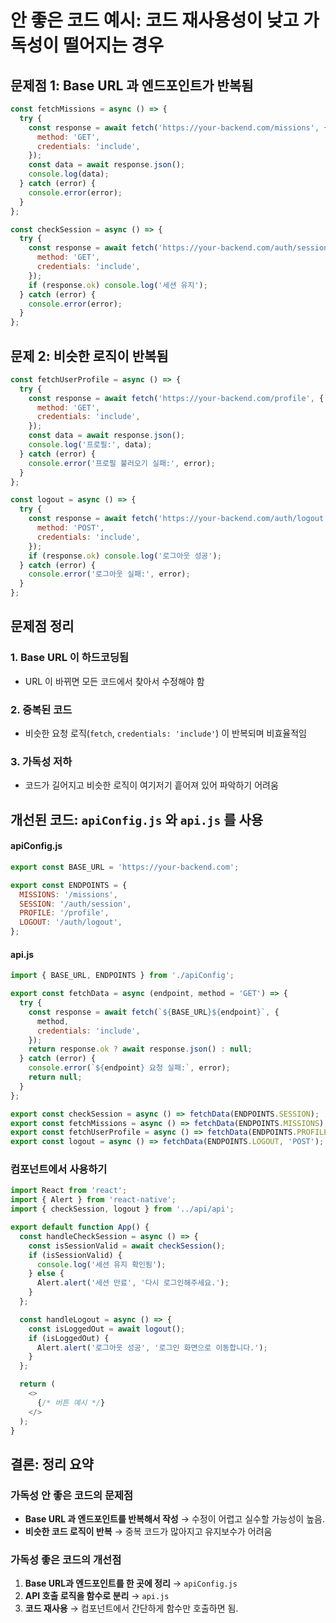 안 좋은 코드 예시: 코드 재사용성이 낮고 가독성이 떨어지는 경우
===

## 문제점 1: Base URL 과 엔드포인트가 반복됨

```js
const fetchMissions = async () => {
  try {
    const response = await fetch('https://your-backend.com/missions', {
      method: 'GET',
      credentials: 'include',
    });
    const data = await response.json();
    console.log(data);
  } catch (error) {
    console.error(error);
  }
};

const checkSession = async () => {
  try {
    const response = await fetch('https://your-backend.com/auth/session', {
      method: 'GET',
      credentials: 'include',
    });
    if (response.ok) console.log('세션 유지');
  } catch (error) {
    console.error(error);
  }
};
```

## 문제 2: 비슷한 로직이 반복됨

```js
const fetchUserProfile = async () => {
  try {
    const response = await fetch('https://your-backend.com/profile', {
      method: 'GET',
      credentials: 'include',
    });
    const data = await response.json();
    console.log('프로필:', data);
  } catch (error) {
    console.error('프로필 불러오기 실패:', error);
  }
};

const logout = async () => {
  try {
    const response = await fetch('https://your-backend.com/auth/logout', {
      method: 'POST',
      credentials: 'include',
    });
    if (response.ok) console.log('로그아웃 성공');
  } catch (error) {
    console.error('로그아웃 실패:', error);
  }
};
```
## 문제점 정리

### 1. Base URL 이 하드코딩됨
- URL 이 바뀌면 모든 코드에서 찾아서 수정해야 함 

### 2. 중복된 코드
- 비슷한 요청 로직(`fetch`, `credentials: 'include'`) 이 반복되며 비효율적임

### 3. 가독성 저하
- 코드가 길어지고 비슷한 로직이 여기저기 흩어져 있어 파악하기 어려움

## 개선된 코드: `apiConfig.js` 와 `api.js` 를 사용

#### apiConfig.js

```js
export const BASE_URL = 'https://your-backend.com';

export const ENDPOINTS = {
  MISSIONS: '/missions',
  SESSION: '/auth/session',
  PROFILE: '/profile',
  LOGOUT: '/auth/logout',
};
```

#### api.js

```js
import { BASE_URL, ENDPOINTS } from './apiConfig';

export const fetchData = async (endpoint, method = 'GET') => {
  try {
    const response = await fetch(`${BASE_URL}${endpoint}`, {
      method,
      credentials: 'include',
    });
    return response.ok ? await response.json() : null;
  } catch (error) {
    console.error(`${endpoint} 요청 실패:`, error);
    return null;
  }
};

export const checkSession = async () => fetchData(ENDPOINTS.SESSION);
export const fetchMissions = async () => fetchData(ENDPOINTS.MISSIONS);
export const fetchUserProfile = async () => fetchData(ENDPOINTS.PROFILE);
export const logout = async () => fetchData(ENDPOINTS.LOGOUT, 'POST');
```

### 컴포넌트에서 사용하기 

```js
import React from 'react';
import { Alert } from 'react-native';
import { checkSession, logout } from '../api/api';

export default function App() {
  const handleCheckSession = async () => {
    const isSessionValid = await checkSession();
    if (isSessionValid) {
      console.log('세션 유지 확인됨');
    } else {
      Alert.alert('세션 만료', '다시 로그인해주세요.');
    }
  };

  const handleLogout = async () => {
    const isLoggedOut = await logout();
    if (isLoggedOut) {
      Alert.alert('로그아웃 성공', '로그인 화면으로 이동합니다.');
    }
  };

  return (
    <>
      {/* 버튼 예시 */}
    </>
  );
}
```

## 결론: 정리 요약

### 가독성 안 좋은 코드의 문제점
- **Base URL 과 엔드포인트를 반복해서 작성** → 수정이 어렵고 실수할 가능성이 높음.
- **비슷한 코드 로직이 반복** → 중복 코드가 많아지고 유지보수가 어려움

### 가독성 좋은 코드의 개선점
1. **Base URL과 엔드포인트를 한 곳에 정리** → `apiConfig.js`
2. **API 호출 로직을 함수로 분리** → `api.js`
3. **코드 재사용** → 컴포넌트에서 간단하게 함수만 호출하면 됨.